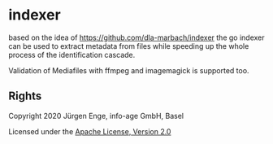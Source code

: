 # indexer

based on the idea of https://github.com/dla-marbach/indexer the go indexer 
can be used to extract metadata from files while speeding up the whole process 
of the identification cascade.

Validation of Mediafiles with ffmpeg and imagemagick is supported too.

    
## Rights
Copyright 2020 Jürgen Enge, info-age GmbH, Basel

Licensed under the [Apache License, Version 2.0](http://www.apache.org/licenses/LICENSE-2.0)